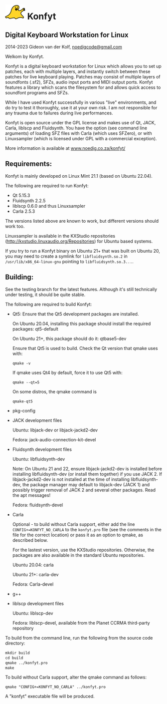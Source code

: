 ![Konfyt Logo](icons/konfytReadmeLogo.png)
Konfyt
======
Digital Keyboard Workstation for Linux
--------------------------------------

2014-2023 Gideon van der Kolf, noedigcode@gmail.com

Welkom by Konfyt.

Konfyt is a digital keyboard workstation for Linux which allows you to set up
patches, each with multiple layers, and instantly switch between these patches
for live keyboard playing. Patches may consist of multiple layers of soundfonts
(.sf2), SFZs, audio input ports and MIDI output ports. Konfyt features a library
which scans the filesystem for and allows quick access to soundfont programs and
SFZs.

While I have used Konfyt successfully in various "live" environments, and do try
to test it thoroughly, use it at your own risk. I am not responsible for any trauma
due to failures during live performances.

Konfyt is open source under the GPL license and makes use of Qt, JACK, Carla,
liblscp and Fluidsynth. You have the option (see command line arguments) of
loading SFZ files with Carla (which uses SFZero), or with Linuxsampler (which
is licensed under GPL with a commercial exception).

More information is available at www.noedig.co.za/konfyt/


Requirements:
-------------
Konfyt is mainly developed on Linux Mint 21.1 (based on Ubuntu 22.04).

The following are required to run Konfyt:

* Qt 5.15.3
* Fluidsynth 2.2.5
* liblscp 0.6.0 and thus Linuxsampler
* Carla 2.5.3

The versions listed above are known to work, but different versions should work too.

Linuxsampler is available in the KXStudio repositories (http://kxstudio.linuxaudio.org/Repositories)
for Ubuntu based systems.

If you try to run a Konfyt binary on Ubuntu 21+ that was built on Ubuntu 20, you may need to create a symlink for `libfluidsynth.so.2` in `/usr/lib/x86_64-linux-gnu` pointing to `libfluidsynth.so.3...`.


Building:
---------
See the testing branch for the latest features. Although it's still technically
under testing, it should be quite stable.

The following are required to build Konfyt:

* Qt5: Ensure that the Qt5 development packages are installed.

  On Ubuntu 20.04, installing this package should install the required packages: qt5-default

  On Ubuntu 21+, this package should do it: qtbase5-dev

  Ensure that Qt5 is used to build. Check the Qt version that qmake uses with:
  ```
  qmake -v
  ```

  If qmake uses Qt4 by default, force it to use Qt5 with:
  ```
  qmake --qt=5
  ```
  
  On some distros, the qmake command is
  ```
  qmake-qt5
  ```

* pkg-config

* JACK development files

  Ubuntu: libjack-dev or libjack-jackd2-dev

  Fedora: jack-audio-connection-kit-devel

* Fluidsynth development files
  
  Ubuntu: libfluidsynth-dev

  Note: On Ubuntu 21 and 22, ensure libjack-jackd2-dev is installed before installing libfluidsynth-dev (or install them together) if you use JACK 2. If libjack-jackd2-dev is not installed at the time of installing libfluidsynth-dev, the package manager may default to libjack-dev (JACK 1) and possibly trigger removal of JACK 2 and several other packages. Read the apt messages!
  
  Fedora: fluidsynth-devel

* Carla

  Optional - to build without Carla support, either add the line `CONFIG+=KONFYT_NO_CARLA` to the `konfyt.pro` file (see the comments in the file for the correct location) or pass it as an option to qmake, as described below.
  
  For the lastest version, use the KXStudio repositories. Otherwise, the packages are also available in the standard Ubuntu repositories.

  Ubuntu 20.04: carla

  Ubuntu 21+: carla-dev
  
  Fedora: Carla-devel

* g++

* liblscp development files
  
  Ubuntu: liblscp-dev
  
  Fedora: liblscp-devel, available from the Planet CCRMA third-party repository




To build from the command line, run the following from the source code directory:
```
mkdir build
cd build
qmake ../konfyt.pro
make
```

To build without Carla support, alter the qmake command as follows:
```
qmake "CONFIG+=KONFYT_NO_CARLA" ../konfyt.pro
```

A "konfyt" executable file will be produced.

